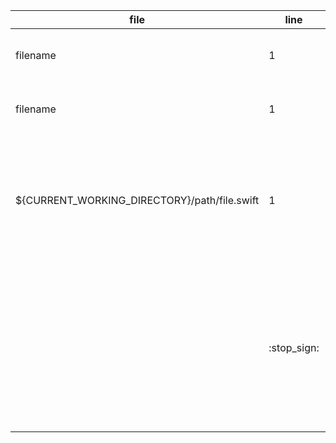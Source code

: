 file | line | severity | reason | rule_id
--- | --- | --- | --- | ---
filename | 1 | :warning: | Line Length: Violation Reason 1 | line_length
filename | 1 | :stop\_sign: | Line Length: Violation Reason 2 | line_length
${CURRENT_WORKING_DIRECTORY}/path/file.swift | 1 | :stop\_sign: | Syntactic Sugar: Shorthand syntactic sugar should be used, i.e. [Int] instead of Array<Int> | syntactic_sugar
 |  | :stop\_sign: | Colon Spacing: Colons should be next to the identifier when specifying a type and next to the key in dictionary literals | colon